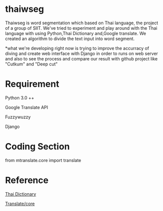 # thaiwseg
Thaiwseg is word segmentation which based on Thai language, the project of a group of SIIT. We've tried to experiment and play around with the Thai language with using Python,Thai Dictionary and,Google translate. We created an algorithm to divide the text input into word segment.

*what we're developing right now is trying to improve the accurracy of diving and create web interface with Django in order to runs on web server and also to see the process and compare our result with github project like "Cutkum" and "Deep cut"

# Requirement
Python 3.0 ++

Google Translate API

Fuzzywuzzy

Django

# Coding Section

from mtranslate.core import translate



# Reference
[Thai Dictionary](https://github.com/pureexe/thai-wordlist)

[Translate/core](https://www.npmjs.com/package/@ngx-translate/core)
